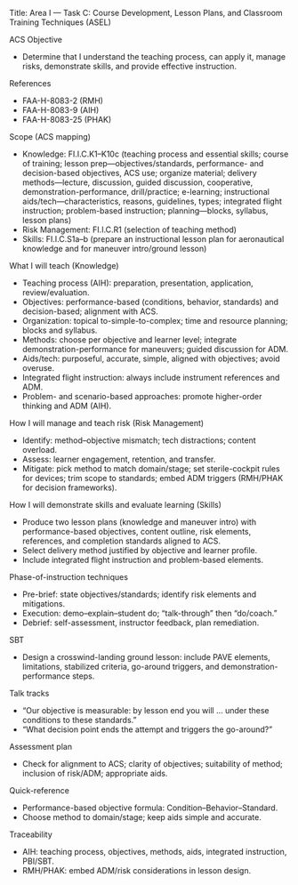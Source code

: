 Title: Area I — Task C: Course Development, Lesson Plans, and Classroom Training Techniques (ASEL)

ACS Objective
- Determine that I understand the teaching process, can apply it, manage risks, demonstrate skills, and provide effective instruction.

References
- FAA-H-8083-2 (RMH)
- FAA-H-8083-9 (AIH)
- FAA-H-8083-25 (PHAK)

Scope (ACS mapping)
- Knowledge: FI.I.C.K1–K10c (teaching process and essential skills; course of training; lesson prep—objectives/standards, performance- and decision-based objectives, ACS use; organize material; delivery methods—lecture, discussion, guided discussion, cooperative, demonstration-performance, drill/practice; e-learning; instructional aids/tech—characteristics, reasons, guidelines, types; integrated flight instruction; problem-based instruction; planning—blocks, syllabus, lesson plans)
- Risk Management: FI.I.C.R1 (selection of teaching method)
- Skills: FI.I.C.S1a–b (prepare an instructional lesson plan for aeronautical knowledge and for maneuver intro/ground lesson)

What I will teach (Knowledge)
- Teaching process (AIH): preparation, presentation, application, review/evaluation.
- Objectives: performance-based (conditions, behavior, standards) and decision-based; alignment with ACS.
- Organization: topical to-simple-to-complex; time and resource planning; blocks and syllabus.
- Methods: choose per objective and learner level; integrate demonstration-performance for maneuvers; guided discussion for ADM.
- Aids/tech: purposeful, accurate, simple, aligned with objectives; avoid overuse.
- Integrated flight instruction: always include instrument references and ADM.
- Problem- and scenario-based approaches: promote higher-order thinking and ADM (AIH).

How I will manage and teach risk (Risk Management)
- Identify: method–objective mismatch; tech distractions; content overload.
- Assess: learner engagement, retention, and transfer.
- Mitigate: pick method to match domain/stage; set sterile-cockpit rules for devices; trim scope to standards; embed ADM triggers (RMH/PHAK for decision frameworks).

How I will demonstrate skills and evaluate learning (Skills)
- Produce two lesson plans (knowledge and maneuver intro) with performance-based objectives, content outline, risk elements, references, and completion standards aligned to ACS.
- Select delivery method justified by objective and learner profile.
- Include integrated flight instruction and problem-based elements.

Phase-of-instruction techniques
- Pre-brief: state objectives/standards; identify risk elements and mitigations.
- Execution: demo–explain–student do; “talk-through” then “do/coach.”
- Debrief: self-assessment, instructor feedback, plan remediation.

SBT
- Design a crosswind-landing ground lesson: include PAVE elements, limitations, stabilized criteria, go-around triggers, and demonstration-performance steps.

Talk tracks
- “Our objective is measurable: by lesson end you will … under these conditions to these standards.”
- “What decision point ends the attempt and triggers the go-around?”

Assessment plan
- Check for alignment to ACS; clarity of objectives; suitability of method; inclusion of risk/ADM; appropriate aids.

Quick-reference
- Performance-based objective formula: Condition–Behavior–Standard.
- Choose method to domain/stage; keep aids simple and accurate.

Traceability
- AIH: teaching process, objectives, methods, aids, integrated instruction, PBI/SBT.
- RMH/PHAK: embed ADM/risk considerations in lesson design.